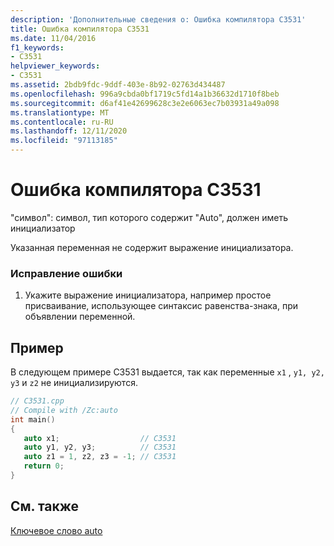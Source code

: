 ```yaml
---
description: 'Дополнительные сведения о: Ошибка компилятора C3531'
title: Ошибка компилятора C3531
ms.date: 11/04/2016
f1_keywords:
- C3531
helpviewer_keywords:
- C3531
ms.assetid: 2bdb9fdc-9ddf-403e-8b92-02763d434487
ms.openlocfilehash: 996a9cbda0bf1719c5fd14a1b36632d1710f8beb
ms.sourcegitcommit: d6af41e42699628c3e2e6063ec7b03931a49a098
ms.translationtype: MT
ms.contentlocale: ru-RU
ms.lasthandoff: 12/11/2020
ms.locfileid: "97113185"
---
```

# <a name="compiler-error-c3531"></a>Ошибка компилятора C3531

"символ": символ, тип которого содержит "Auto", должен иметь инициализатор

Указанная переменная не содержит выражение инициализатора.

### <a name="to-correct-this-error"></a>Исправление ошибки

1. Укажите выражение инициализатора, например простое присваивание, использующее синтаксис равенства-знака, при объявлении переменной.

## <a name="example"></a>Пример

В следующем примере C3531 выдается, так как переменные `x1` , `y1, y2, y3` и `z2` не инициализируются.

```cpp
// C3531.cpp
// Compile with /Zc:auto
int main()
{
   auto x1;                  // C3531
   auto y1, y2, y3;          // C3531
   auto z1 = 1, z2, z3 = -1; // C3531
   return 0;
}
```

## <a name="see-also"></a>См. также

[Ключевое слово auto](../../cpp/auto-cpp.md)
